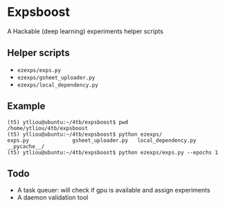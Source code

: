 # Expsboost

A Hackable (deep learning) experiments helper scripts

## Helper scripts

- `ezexps/exps.py`
- `ezexps/gsheet_uploader.py`
- `ezexps/local_dependency.py`

## Example

```
(t5) ytliou@ubuntu:~/4tb/expsboost$ pwd
/home/ytliou/4tb/expsboost
(t5) ytliou@ubuntu:~/4tb/expsboost$ python ezexps/
exps.py              gsheet_uploader.py   local_dependency.py  __pycache__/
(t5) ytliou@ubuntu:~/4tb/expsboost$ python ezexps/exps.py --epochs 1
```

## Todo

- A task queuer: will check if gpu is available and assign experiments
- A daemon validation tool

